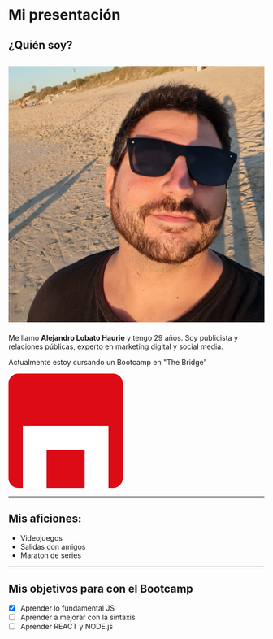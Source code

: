 # Mi presentación
## ¿Quién soy?
![alt text](../assets/yop.jpeg)
---
Me llamo **Alejandro Lobato Haurie** y tengo 29 años. Soy publicista y relaciones públicas, experto en marketing digital y social media.

Actualmente estoy cursando un Bootcamp en "The Bridge"

![alt text](../assets/thebridge.png)

---

## Mis aficiones:
- Videojuegos
- Salidas con amigos
- Maraton de series

---

## Mis objetivos para con el Bootcamp

- [x] Aprender lo fundamental JS
- [ ] Aprender a mejorar con la sintaxis
- [ ] Aprender REACT y NODE.js